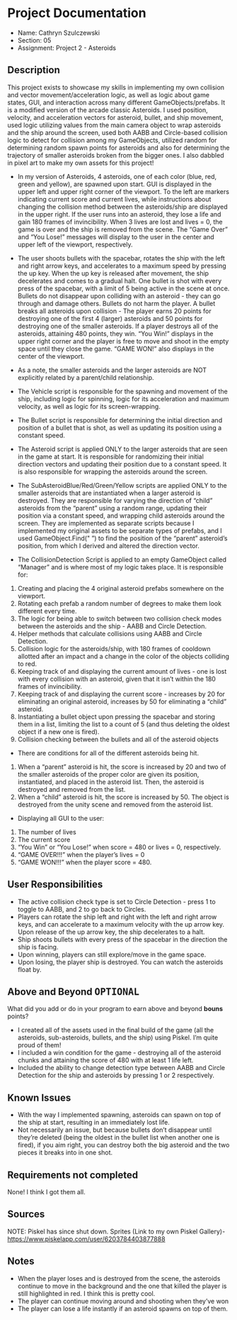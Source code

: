 # Project Documentation

-   Name: Cathryn Szulczewski
-   Section: 05
-   Assignment: Project 2 - Asteroids

## Description

This project exists to showcase my skills in implementing my own collision and vector movement/acceleration logic, as well as logic about game states, GUI, and interaction across many different GameObjects/prefabs. It is a modified version of the arcade classic Asteroids. I used position, velocity, and acceleration vectors for asteroid, bullet, and ship movement, used logic utilizing values from the main camera object to wrap asteroids and the ship around the screen, used both AABB and Circle-based collision logic to detect for collision among my GameObjects, utilized random for determining random spawn points for asteroids and also for determining the trajectory of smaller asteroids broken from the bigger ones. I also dabbled in pixel art to make my own assets for this project!

- In my version of Asteroids, 4 asteroids, one of each color (blue, red, green and yellow), are spawned upon start. GUI is displayed in the upper left and upper right corner of the viewport. To the left are markers indicating current score and current lives, while instructions about changing the collision method between the asteroids/ship are displayed in the upper right.  If the user runs into an asteroid, they lose a life and gain 180 frames of invincibility. When 3 lives are lost and lives = 0, the game is over and the ship is removed from the scene. The “Game Over” and “You Lose!” messages will display to the user in the center and upper left of the viewport, respectively. 
	
- The user shoots bullets with the spacebar, rotates the ship with the left and right arrow keys, and accelerates to a maximum speed by pressing the up key. When the up key is released after movement, the ship decelerates and comes to a gradual halt. One bullet is shot with every press of the spacebar, with a limit of 5 being active in the scene at once. Bullets do not disappear upon colliding with an asteroid - they can go through and damage others. Bullets do not harm the player. A bullet breaks all asteroids upon collision - The player earns 20 points for destroying one of the first 4 (larger) asteroids and 50 points for destroying one of the smaller asteroids. If a player destroys all of the asteroids, attaining 480 points, they win. “You Win!” displays in the upper right corner and the player is free to move and shoot in the empty space until they close the game. “GAME WON!” also displays in the center of the viewport.
	
- As a note, the smaller asteroids and the larger asteroids are NOT explicitly related by a parent/child relationship.
	
- The Vehicle script is responsible for the spawning and movement of the ship, including logic for spinning, logic for its acceleration and maximum velocity, as well as logic for its screen-wrapping. 
	
- The Bullet script is responsible for determining the initial direction and position of a bullet that is shot, as well as updating its position using a constant speed.
	
- The Asteroid script is applied ONLY to the larger asteroids that are seen in the game at start. It is responsible for randomizing their initial direction vectors and updating their position due to a constant speed. It is also responsible for wrapping the asteroids around the screen.
	
- The SubAsteroidBlue/Red/Green/Yellow scripts are applied ONLY to the smaller asteroids that are instantiated when a larger asteroid is destroyed. They are responsible for varying the direction of “child” asteroids from the “parent” using a random range, updating their position via a constant speed, and wrapping child asteroids around the screen. They are implemented as separate scripts because I implemented my original assets to be separate types of prefabs, and I used GameObject.Find(" ”) to find the position of the “parent” asteroid’s position, from which I derived and altered the direction vector.
	
- The CollisionDetection Script is applied to an empty GameObject called “Manager” and is where most of my logic takes place. It is responsible for:
 1) Creating and placing the 4 original asteroid prefabs somewhere on the viewport.
 2) Rotating each prefab a random number of degrees to make them look different every time.
 3) The logic for being able to switch between two collision check modes between the asteroids and the ship - AABB and Circle Detection.
 4) Helper methods that calculate collisions using AABB and Circle Detection.
 5) Collision logic for the asteroids/ship, with 180 frames of cooldown allotted after an impact and a change in the color of the objects colliding to red.
 6) Keeping track of and displaying the current amount of lives - one is lost with every collision with an asteroid, given that it isn’t within the 180 frames of invincibility.
 7) Keeping track of and displaying the current score - increases by 20 for eliminating an original asteroid, increases by 50 for eliminating a “child” asteroid.
 8) Instantiating a bullet object upon pressing the spacebar and storing them in a list, limiting the list to a count of 5 (and thus deleting the oldest object if a new one is fired).
 9) Collision checking between the bullets and all of the asteroid objects

- There are conditions for all of the different asteroids being hit.
 1) When a “parent” asteroid is hit, the score is increased by 20 and two of the smaller asteroids of the proper color are given its position, instantiated, and placed in the asteroid list. Then, the asteroid is destroyed and removed from the list.
 2) When a “child” asteroid is hit, the score is increased by 50. The object is destroyed from the unity scene and removed from the asteroid list.

- Displaying all GUI to the user:
 1) The number of lives
 2) The current score
 3) “You Win” or “You Lose!” when score = 480 or lives = 0, respectively.
 4) “GAME OVER!!!” when the player’s lives = 0
 5) “GAME WON!!!” when the player score = 480.

## User Responsibilities

 - The active collision check type is set to Circle Detection - press 1 to toggle to AABB, and 2 to go back to Circles.
 - Players can rotate the ship left and right with the left and right arrow keys, and can accelerate to a maximum velocity with the up arrow key. Upon release of the up arrow          key, the ship decelerates to a halt.
 - Ship shoots bullets with every press of the spacebar in the direction the ship is facing.
 - Upon winning, players can still explore/move in the game space.
 - Upon losing, the player ship is destroyed. You can watch the asteroids float by.


## Above and Beyond <kbd>OPTIONAL</kbd>

What did you add or do in your program to earn above and beyond **bouns** points?

 - I created all of the assets used in the final build of the game (all the asteroids, sub-asteroids, bullets, and the ship) using Piskel. I’m quite proud of them!
 - I included a win condition for the game - destroying all of the asteroid chunks and attaining the score of 480 with at least 1 life left.
 - Included the ability to change detection type between AABB and Circle Detection for the ship and asteroids by pressing 1 or 2 respectively.

## Known Issues

 - With the way I implemented spawning, asteroids can spawn on top of the ship at start, resulting in an immediately lost life. 
 - Not necessarily an issue, but because bullets don’t disappear until they’re deleted (being the oldest in the bullet list when another one is fired), if you aim right, you can        destroy both the big asteroid and the two pieces it breaks into in one shot.


## Requirements not completed

None! I think I got them all.

## Sources

NOTE: Piskel has since shut down.
Sprites (Link to my own Piskel Gallery)-
https://www.piskelapp.com/user/6203784403877888


## Notes

 - When the player loses and is destroyed from the scene, the asteroids continue to move in the background and the one that killed the player is still highlighted in red. I           think this is pretty cool.
 - The player can continue moving around and shooting when they’ve won
 - The player can lose a life instantly if an asteroid spawns on top of them.

